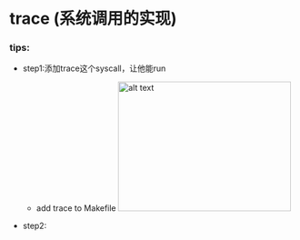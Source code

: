 # trace (系统调用的实现)
### tips:
+ step1:添加trace这个syscall，让他能run
  - add trace to Makefile 
      <img src="https://s2.loli.net/2024/03/28/IMwvsfiYz7lg2Tc.png" alt="alt text" width="304" height="228">

+ step2:
